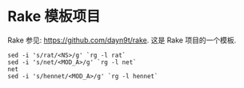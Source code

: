 # Rake 模板项目

Rake 参见: https://github.com/dayn9t/rake.
这是 Rake 项目的一个模板.
```
sed -i 's/rat/<NS>/g' `rg -l rat`
sed -i 's/net/<MOD_A>/g' `rg -l net`
net
sed -i 's/hennet/<MOD_A>/g' `rg -l hennet`

```
